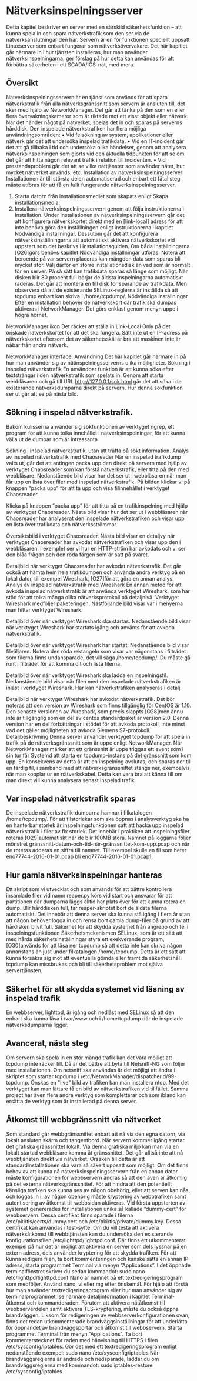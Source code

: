 # Nätverksinspelningsserver

Detta kapitel beskriver en server med en särskild säkerhetsfunktion – att kunna spela in och spara nätverkstrafik som den ser via de nätverksanslutningar den har. Servern är en för funktionen speciellt uppsatt Linuxserver som enbart fungerar som nätverksövervakare.
Det här kapitlet går närmare in i hur tjänsten installeras, hur man använder nätverksinspelningarna, ger förslag på hur detta kan användas för att förbättra säkerheten i ett SCADA/ICS-nät, med mera.

## Översikt
Nätverksinspelningsservern är en tjänst som används för att spara nätverkstrafik från alla nätverksgränssnitt som servern är ansluten till, det sker med hjälp av NetworkManager. Det går att tänka på den som en eller flera övervakningskameror som är riktade mot ett visst objekt eller nätverk. När det händer något på nätverket, spelas det in och sparas på serverns hårddisk.
Den inspelade nätverkstrafiken har flera möjliga användningsområden:
• Vid felsökning av system, applikationer eller nätverk går det att undersöka inspelad trafikdata.
• Vid en IT-incident går det att gå tillbaka i tid och undersöka olika händelser, genom att analysera nätverksinspelningen som gjorts vid den aktuella tidpunkten för att se om det går att hitta någon relevant trafik i relation till incidenten.
• Vid prestandaproblem går det att se vilka nättjänster som använder nätet, hur mycket nätverket används, etc.
Installation av nätverksinspelningsserver
Installationen är till största delen automatiserad och enbart ett fåtal steg måste utföras för att få en fullt fungerande nätverksinspelningsserver.
1. Starta datorn från installationsmediet som skapats enligt Skapa installationsmedia.
2. Installera nätverksinspelningsservern genom att följa instruktionerna i Installation.
Under installationen av nätverksinpelningsservern går det att konfigurera nätverkskortet direkt med en [link-local] adress för att inte behöva göra den inställningen enligt instruktionerna i kapitlet Nödvändiga inställningar. Dessutom går det att konfigurera nätverksinställningarna att automatiskt aktivera nätverkskortet vid uppstart som det beskrivs i installationsguiden. Om båda inställningarna [O26]görs behövs kapitlet Nödvändiga inställningar utföras.
Notera att beroende på var servern placeras kan mängden data som sparas bli mycket stor. Välj därför en större installationsdisk än vad som är normalt för en server. På så sätt kan trafikdata sparas så länge som möjligt. När disken blir 80 procent full börjar de äldsta inspelningarna automatiskt raderas.
Det går att montera en till disk för sparande av trafikdata. Men observera då att de existerande SELinux-reglerna är inställda så att tcpdump enbart kan skriva i /home/tcpdump/.
Nödvändiga inställningar
Efter en installation behöver de nätverkskort där trafik ska dumpas aktiveras i NetworkManager. Det görs enklast genom menyn uppe i högra hörnet.

NetworkManager ikon
Det räcker att ställa in Link-Local Only på det önskade nätverkskortet för att det ska fungera. Sätt inte ut en IP-adress på nätverkskortet eftersom det av säkerhetsskäl är bra att maskinen inte är nåbar från andra nätverk.

NetworkManager interface.
Användning
Det här kapitlet går närmare in på hur man använder sig av nätinspelningsserverns olika möjligheter.
Sökning i inspelad nätverkstrafik
En användbar funktion är att kunna söka efter textsträngar i den nätverkstrafik som spelats in.
Genom att starta webbläsaren och gå till URL http://127.0.0.1/sok.html går det att söka i de existerande nätverksdumparna direkt på servern. Hur denna sökfunktion ser ut går att se på nästa bild.

## Sökning i inspelad nätverkstrafik.
Bakom kulisserna använder sig sökfunktionen av verktyget ngrep, ett program för att kunna tolka innehållet i nätverksinspelningar, för att kunna välja ut de dumpar som är intressanta.

Sökning i inspelad nätverkstrafik, utan att träffa på sökt information.
Analys av inspelad nätverkstrafik med Chaosreader
När en inspelad trafikdump valts ut, går det att antingen packa upp den direkt på servern med hjälp av verktyget Chaosreader som kan förstå nätverkstrafik, eller titta på den med webbläsare.
Nedanstående bild visar hur det ser ut i webbläsaren när man får upp en lista över filer med inspelad nätverkstrafik. På bilden klickar vi på knappen ”packa upp” för att ta upp och visa filinnehållet i verktyget Chaosreader.

Klicka på knappen ”packa upp” för att titta på en trafikinspelning med hjälp av verktyget Chaosreader.
Nästa bild visar hur det ser ut i webbläsaren när Chaosreader har analyserat den inspelade nätverkstrafiken och visar upp en lista över trafikdata och nätverksströmmar.

Översiktsbild i verktyget Chaosreader.
Nästa bild visar en detaljvy när verktyget Chaosreader har avkodat nätverkstrafiken och visar upp den i webbläsaren. I exemplet ser vi hur en HTTP-ström har avkodats och vi ser den blåa frågan och den röda färgen som är satt på svaret.

Detaljbild när verktyget Chaosreader har avkodat nätverkstrafik.
Det går också att hämta hem hela trafikdumpen och använda andra verktyg på en lokal dator, till exempel Wireshark, [O27]för att göra en annan analys.
Analys av inspelad nätverkstrafik med Wireshark
En annan metod för att avkoda inspelad nätverkstrafik är att använda verktyget Wireshark, som har stöd för att tolka många olika nätverksprotokoll på detaljnivå. Verktyget Wireshark medföljer paketeringen.
Nästföljande bild visar var i menyerna man hittar verktyget Wireshark.

Detaljbild över när verktyget Wireshark ska startas.
Nedanstående bild visar när verktyget Wireshark har startats igång och använts för att avkoda nätverkstrafik.

Detaljbild över när verktyget Wireshark har startat.
Nedanstående bild visar filväljaren. Notera den röda rektangeln som visar var någonstans i filträdet som filerna finns undansparade, det vill säga /home/tcpdump/. Du måste gå runt i filträdet för att komma dit och lista filerna.

Detaljbild över när verktyget Wireshark ska ladda en inspelningsfil.
Nedanstående bild visar när filen med den inspelade nätverkstrafiken är inläst i verktyget Wireshark. Här kan nätverkstrafiken analyseras i detalj.

Detaljbild när verktyget Wireshark har avkodat nätverkstrafik.
Det bör noteras att den version av Wireshark som finns tillgänglig för CentOS är 1.10. Den senaste versionen av Wireshark, som precis släppts [O28]men ännu inte är tillgänglig som en del av centos standardpaket är version 2.0. Denna version har en del förbättringar i stödet för att avkoda protokoll, inte minst vad det gäller möjligheten att avkoda Siemens S7-protokoll.
Detaljbeskrivning
Denna server använder verktyget tcpdump för att spela in trafik på de nätverksgränssnitt som är uppe enligt NetworkManager. När NetworkManager märker att ett gränssnitt är uppe triggas ett event som i sin tur får Systemd att starta en tcpdump-instans på det gränssnitt som kom upp.
En konsekvens av detta är att en inspelning avslutas, och sparas ner till en färdig fil, i samband med att nätverksgränssnittet stängs ner, exempelvis när man kopplar ur en nätverkskabel. Detta kan vara bra att känna till om man direkt vill kunna analysera senast inspelad trafik.

## Var inspelad nätverkstrafik sparas
De inspelade nätverkstrafik-dumparna hamnar i filkatalogen /home/tcpdump/. För att filstorlekar som ska öppnas i analysverktyg ska ha en hanterbar storlek är inspelningsfunktionen satt att hacka upp inspelad nätverkstrafik i filer av fix storlek. Det innebär i praktiken att inspelningsfiler roteras [O29]automatiskt när de blir 100MB stora.
Namnet på loggarna följer mönstret
    gränssnitt-datum-och-tid-när-gränssnittet-kom-upp.pcap 
och när de roteras adderas en siffra till namnet.
Till exempel skulle en fil som heter eno77744-2016-01-01.pcap bli eno77744-2016-01-01.pcap1.

## Hur gamla nätverksinspelningar hanteras
Ett skript som vi utvecklat och som används för att bättre kontrollera insamlade filer vid namn reaper.py körs vid start och ansvarar för att partitionen där dumparna läggs alltid har plats över för att kunna rotera en dump. Blir hårddisken full, tar reaper-skriptet bort de äldsta filerna automatiskt. Det innebär att denna server ska kunna stå igång i flera år utan att någon behöver logga in och rensa bort gamla dump-filer på grund av att hårdisken blivit full.
Säkerhet för att skydda systemet från angrepp och fel i inspelningsfunktionen
Säkerhetsmekanismen SELinux, som är ett sätt att med hårda säkerhetsinställningar styra ett exekverande program, [O30]används för att låsa ner tcpdump så att detta inte kan skriva någon annanstans än just under filkatalogen /home/tcpdump. Detta är ett sätt att kunna försäkra sig mot att eventuella gömda eller framtida säkerhetshål i tcpdump kan missbrukas och bli till säkerhetsproblem mot själva servertjänsten.

## Säkerhet för att skydda systemet vid läsning av inspelad trafik
En webbserver, lighttpd, är igång och nedlåst med SELinux så att den enbart ska kunna läsa i /var/www och i /home/tcpdump där de inspelade nätverksdumparna ligger.

## Avancerat, nästa steg
Om servern ska spela in en stor mängd trafik kan det vara möjligt att tcpdump inte räcker till. Då är det bättre att byta till Netsniff-NG som följer med installationen. Om netsniff ska användas är det möjligt att ändra i skriptet som startar tcpdump i /etc/NetworkManager/dispatcher.d/99-tcpdump.
Önskas en "live" bild av trafiken kan man installera ntop. Med det verktyget kan man lättare få en bild av nätverkstrafiken vid tillfället. Samma project har även flera andra verktyg som kompletterar och som ibland kan ersätta de verktyg som är installerad på denna server.

## Åtkomst till webbgränssnitt via nätverket
Som standard går webbgränssnittet enbart att nå via den egna datorn, via lokalt ansluten skärm och tangentbord. När servern kommer igång startar det grafiska gränssnittet lokalt. Via denna grafiska miljö kan man via en lokalt startad webbläsare komma åt gränssnittet. Det går alltså inte att nå webbtjänsten direkt via nätverket. Orsaken till detta är att standardinstallationen ska vara så säkert uppsatt som möjligt.
Om det finns behov av att kunna nå nätverksinspelningsservern från en annan dator måste konfigurationen för webbservern ändras så att den även är åtkomlig på det externa nätverksgränssnittet. För att hindra att den potentiellt känsliga trafiken ska kunna ses av någon obehörig, eller att serven kan nås, och loggas in i, av någon obehörig måste kryptering av webbtrafiken samt autentisering av åtkomst till webbsidan aktiveras. 
Vid första uppstarten av systemet genererades för installationen unika så kallade ”dummy-cert” för webbservern. Dessa certifikat finns sparade i filerna /etc/pki/tls/certs/dummy.cert och /etc/pki/tls/private/dummy.key. Dessa certifikat kan användas i test-syfte. Om du vill testa att aktivera nätverksåtkomst till webbtjänsten kan du undersöka den existerande konfigurationsfilen /etc/lighttpd/lighttpd.conf. Där finns ett utkommenterat exempel på hur det är möjligt att aktivera en server som dels lyssnar på en extern adress, dels använder kryptering för att skydda trafiken. För att kunna redigera filen, ta bort kommenteringen och kanske sätta en annan IP-adress, starta programmet Terminal via menyn ”Applications”. I det öppnade terminalfönstret skriver du sedan kommandot:
          sudo nano /etc/lighttpd/lighttpd.conf
Nano är namnet på ett textredigeringsprogram som medföljer. Använd nano, vi eller mg efter önskemål. För hjälp att förstå hur man använder textredigeringsprogram eller hur man använder sig av terminalprogrammet, se närmare detaljinformation i kapitlet Terminal-åtkomst och kommandoraden.
Förutom att aktivera nätåtkomst till webbserverdelen samt aktivera TLS-kryptering, måste du också öppna brandväggen. Liksom för redigeringen av webbserverkonfigurationen ovan, finns det redan utkommenterade brandväggsinställningar för att underlätta för öppnandet av brandväggsportar och åtkomst till webbservern. Starta programmet Terminal från menyn ”Applications”. Ta bort kommentarstecknet för raden med hänvisning till HTTPS i filen /etc/sysconfig/iptables. Gör det med ett textredigeringsprogram enligt nedanstående exempel:
          sudo nano /etc/sysconfig/iptables
När brandväggsreglerna är ändrade och nedsparade, laddar du om brandväggsreglerna med kommandot:
          sudo iptables-restore /etc/sysconfig/iptables
